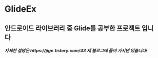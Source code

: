 # GlideEx

<h2> 안드로이드 라이브러리 중 Glide를 공부한 프로젝트 입니다

<h5>자세한 설명은 https://jige.tistory.com/43 제 블로그에 들어 가시면 있습니다!
